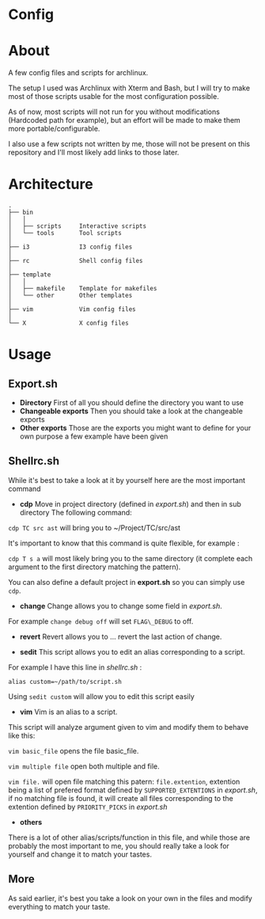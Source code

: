 # Config

About
=====

A few config files and scripts for archlinux.

The setup I used was Archlinux with Xterm and Bash, but I will try to make most
of those scripts usable for the most configuration possible.

As of now, most scripts will not run for you without modifications (Hardcoded
path for example), but an effort will be made to make them more
portable/configurable.

I also use a few scripts not written by me, those will not be present on this
repository and I'll most likely add links to those later.

Architecture
============
    .
    ├── bin
    │   │
    │   ├── scripts     Interactive scripts
    │   └── tools       Tool scripts
    │
    ├── i3              I3 config files
    │
    ├── rc              Shell config files
    │
    ├── template
    │   │
    │   ├── makefile    Template for makefiles
    │   └── other       Other templates
    │
    ├── vim             Vim config files
    │
    └── X               X config files

Usage
=====
 
Export.sh
---------
* **Directory**
First of all you should define the directory you want to use
* **Changeable exports**
Then you should take a look at the changeable exports
* **Other exports**
Those are the exports you might want to define for your own purpose a few
example have been given

Shellrc.sh
---------
While it's best to take a look at it by yourself here are the most important
command

* **cdp** Move in project directory (defined in *export.sh*) and then in sub directory
The following command:

`cdp TC src ast` will bring you to ~/Project/TC/src/ast

It's important to know that this command is quite flexible, for example :

`cdp T s a` will most likely bring you to the same directory (it complete each
argument to the first directory matching the pattern).

You can also define a
default project in **export.sh** so you can simply use `cdp`.

* **change** Change allows you to change some field in *export.sh*.

For example `change debug off` will set `FLAG\_DEBUG` to off.

* **revert** Revert allows you to ... revert the last action of change.

* **sedit** This script allows you to edit an alias corresponding to a script.

For example I have this line in *shellrc.sh* :

`alias custom=~/path/to/script.sh`

Using `sedit custom` will allow you to edit this script easily

* **vim** Vim is an alias to a script.

This script will analyze argument given to vim and
modify them to behave like this:

`vim basic_file` opens the file basic\_file.

`vim multiple file` open both multiple and file.

`vim file.` will open file matching this patern: `file.extention`, extention
  being a list of prefered format defined by `SUPPORTED_EXTENTIONS` in
 *export.sh*, if no matching file is found, it will create all files
 corresponding to the extention defined by `PRIORITY_PICKS` in *export.sh*

* **others**

There is a lot of other alias/scripts/function in this file, and while those
 are probably the most important to me, you should really take a look for
 yourself and change it to match your tastes.

More
----
As said earlier, it's best you take a look on your own in the files and modify
everything to match your taste.
